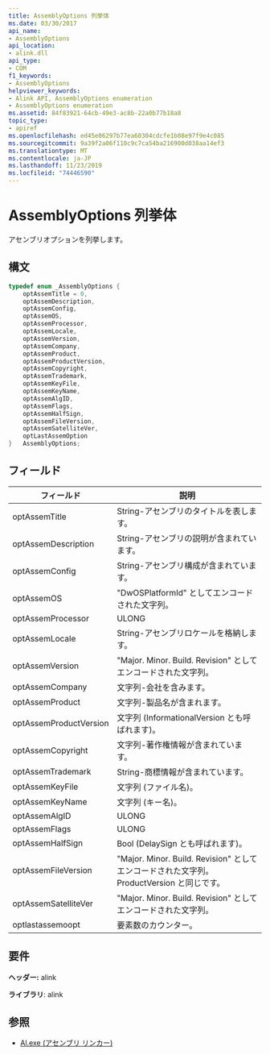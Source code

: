 ```yaml
---
title: AssemblyOptions 列挙体
ms.date: 03/30/2017
api_name:
- AssemblyOptions
api_location:
- alink.dll
api_type:
- COM
f1_keywords:
- AssemblyOptions
helpviewer_keywords:
- Alink API, AssemblyOptions enumeration
- AssemblyOptions enumeration
ms.assetid: 84f83921-64cb-49e3-ac8b-22a0b77b18a8
topic_type:
- apiref
ms.openlocfilehash: ed45e06297b77ea60304cdcfe1b08e97f9e4c085
ms.sourcegitcommit: 9a39f2a06f110c9c7ca54ba216900d038aa14ef3
ms.translationtype: MT
ms.contentlocale: ja-JP
ms.lasthandoff: 11/23/2019
ms.locfileid: "74446590"
---
```

# <a name="assemblyoptions-enumeration"></a>AssemblyOptions 列挙体
アセンブリオプションを列挙します。  
  
## <a name="syntax"></a>構文  
  
```cpp  
typedef enum _AssemblyOptions {  
    optAssemTitle = 0,  
    optAssemDescription,  
    optAssemConfig,  
    optAssemOS,  
    optAssemProcessor,  
    optAssemLocale,  
    optAssemVersion,  
    optAssemCompany,  
    optAssemProduct,  
    optAssemProductVersion,  
    optAssemCopyright,  
    optAssemTrademark,  
    optAssemKeyFile,  
    optAssemKeyName,  
    optAssemAlgID,  
    optAssemFlags,  
    optAssemHalfSign,  
    optAssemFileVersion,  
    optAssemSatelliteVer,  
    optLastAssemOption  
}   AssemblyOptions;  
```  
  
## <a name="fields"></a>フィールド  
  
|フィールド|説明|  
|-----------|-----------------|  
|optAssemTitle|String-アセンブリのタイトルを表します。|  
|optAssemDescription|String-アセンブリの説明が含まれています。|  
|optAssemConfig|String-アセンブリ構成が含まれています。|  
|optAssemOS|"DwOSPlatformId" としてエンコードされた文字列。|  
|optAssemProcessor|ULONG|  
|optAssemLocale|String-アセンブリロケールを格納します。|  
|optAssemVersion|"Major. Minor. Build. Revision" としてエンコードされた文字列。|  
|optAssemCompany|文字列-会社を含みます。|  
|optAssemProduct|文字列-製品名が含まれます。|  
|optAssemProductVersion|文字列 (InformationalVersion とも呼ばれます)。|  
|optAssemCopyright|文字列-著作権情報が含まれています。|  
|optAssemTrademark|String-商標情報が含まれています。|  
|optAssemKeyFile|文字列 (ファイル名)。|  
|optAssemKeyName|文字列 (キー名)。|  
|optAssemAlgID|ULONG|  
|optAssemFlags|ULONG|  
|optAssemHalfSign|Bool (DelaySign とも呼ばれます)。|  
|optAssemFileVersion|"Major. Minor. Build. Revision" としてエンコードされた文字列。 ProductVersion と同じです。|  
|optAssemSatelliteVer|"Major. Minor. Build. Revision" としてエンコードされた文字列。|  
|optlastassemoopt|要素数のカウンター。|  
  
## <a name="requirements"></a>要件  
 **ヘッダー:** alink  
  
 **ライブラリ**: alink  
  
## <a name="see-also"></a>参照

- [Al.exe (アセンブリ リンカー)](../../tools/al-exe-assembly-linker.md)
